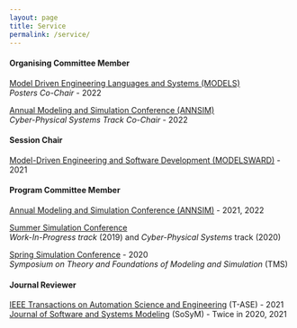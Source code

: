 ```yaml
---
layout: page
title: Service
permalink: /service/
---
```


#### Organising Committee Member

[Model Driven Engineering Languages and Systems (MODELS)](https://conf.researchr.org/home/models-2022)  
*Posters Co-Chair* - 2022

[Annual Modeling and Simulation Conference (ANNSIM)](https://scs.org/annsim/)  
*Cyber-Physical Systems Track Co-Chair* - 2022

#### Session Chair
[Model-Driven Engineering and Software Development (MODELSWARD)](https://modelsward.scitevents.org/?y=2021) - 2021

#### Program Committee Member
[Annual Modeling and Simulation Conference (ANNSIM)](https://scs.org/annsim/) - 2021, 2022

[Summer Simulation Conference](https://scs.org/2020summersim-archive/)  
*Work-In-Progress track* (2019) and *Cyber-Physical Systems* track (2020)  

[Spring Simulation Conference](https://scs.org/2020springsim-program-archive/) - 2020  
*Symposium on Theory and Foundations of Modeling and Simulation* (TMS)

#### Journal Reviewer
[IEEE Transactions on Automation Science and Engineering](https://www.ieee-ras.org/publications/t-ase) (T-ASE) - 2021  
[Journal of Software and Systems Modeling](https://www.springer.com/journal/10270) (SoSyM) - Twice in 2020, 2021

